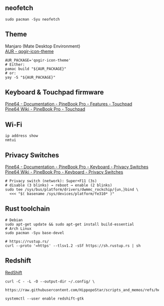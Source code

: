 
## neofetch
```
sudo pacman -Syu neofetch
```

## Theme
Manjaro (Mate Desktop Environment)  
[AUR - qogir-icon-theme](https://aur.archlinux.org/packages/qogir-icon-theme)  
```
AUR_PACKAGE='qogir-icon-theme'
# Either:
pamac build "${AUR_PACKAGE}"
# or:
yay -S "${AUR_PACKAGE}"
```

## Keyboard & Touchpad firmware
[Pine64 - Documentation - PineBook Pro - Features - Touchpad](https://pine64.org/documentation/Pinebook_Pro/Features/Touchpad/)  
[Pine64 Wiki - PineBook Pro - Touchpad](https://wiki.pine64.org/wiki/Pinebook_Pro#Touchpad_%28trackpad%29)  

## Wi-Fi
```
ip address show
nmtui
```

## Privacy Switches
[Pine64 - Documentation - PineBook Pro - Keyboard - Privacy Switches](https://pine64.org/documentation/Pinebook_Pro/Keyboard/#privacy-switches)  
[Pine64 Wiki - PineBook Pro - Keyboard - Privacy Switches](https://wiki.pine64.org/wiki/Pinebook_Pro#Privacy_Switches)  
```
# Privacy switch (network): Super+F11 (3s)
# disable (3 blinks) → reboot → enable (2 blinks)
sudo tee /sys/bus/platform/drivers/dwmmc_rockchip/{un,}bind \
  <<< "$( basename /sys/devices/platform/fe310* )"
```

## Rust toolchain
```
# Debian
sudo apt-get update && sudo apt-get install build-essential
# Arch Linux
sudo pacman -Syu base-devel

# https://rustup.rs/
curl --proto '=https' --tlsv1.2 -sSf https://sh.rustup.rs | sh
```

## Redshift
[RedShift](https://wiki.archlinux.org/title/Redshift)  
```
curl -C - -L -O --output-dir ~/.config/ \
  https://raw.githubusercontent.com/HippopoStar/scripts_and_memos/refs/heads/main/dotfiles/redshift.conf

systemctl --user enable redshift-gtk
```

